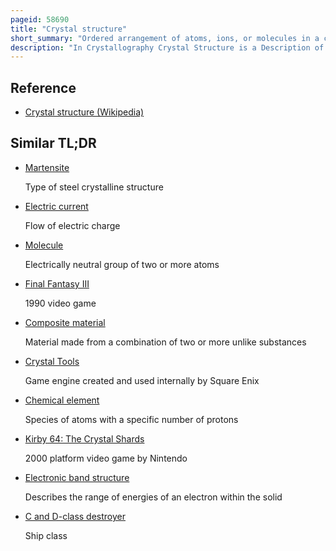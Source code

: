 ```yaml
---
pageid: 58690
title: "Crystal structure"
short_summary: "Ordered arrangement of atoms, ions, or molecules in a crystalline material"
description: "In Crystallography Crystal Structure is a Description of the ordered Arrangement of atoms Ions or Molecules in a Crystalline Material. Ordered Structures occur from the intrinsic Nature of the Constituent particles to form symmetric Patterns that repeat along the principal Directions of three-dimensional Space in Matter."
---
```


## Reference

- [Crystal structure (Wikipedia)](https://en.wikipedia.org/?curid=58690)

## Similar TL;DR

- [Martensite](/tldr/en/martensite)

  Type of steel crystalline structure

- [Electric current](/tldr/en/electric-current)

  Flow of electric charge

- [Molecule](/tldr/en/molecule)

  Electrically neutral group of two or more atoms

- [Final Fantasy III](/tldr/en/final-fantasy-iii)

  1990 video game

- [Composite material](/tldr/en/composite-material)

  Material made from a combination of two or more unlike substances

- [Crystal Tools](/tldr/en/crystal-tools)

  Game engine created and used internally by Square Enix

- [Chemical element](/tldr/en/chemical-element)

  Species of atoms with a specific number of protons

- [Kirby 64: The Crystal Shards](/tldr/en/kirby-64-the-crystal-shards)

  2000 platform video game by Nintendo

- [Electronic band structure](/tldr/en/electronic-band-structure)

  Describes the range of energies of an electron within the solid

- [C and D-class destroyer](/tldr/en/c-and-d-class-destroyer)

  Ship class
